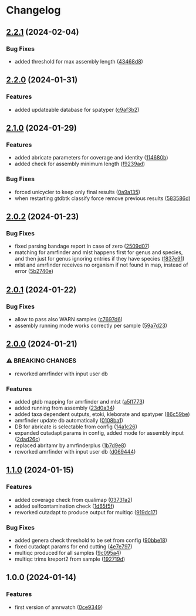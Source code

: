 # Changelog

## [2.2.1](https://github.com/xsitarcik/amrWatch/compare/v2.2.0...v2.2.1) (2024-02-04)


### Bug Fixes

* added threshold for max assembly length ([43468d8](https://github.com/xsitarcik/amrWatch/commit/43468d891afdb02f1cfafe918eae5a120eb291e8))

## [2.2.0](https://github.com/xsitarcik/amrWatch/compare/v2.1.0...v2.2.0) (2024-01-31)


### Features

* added updateable database for spatyper ([c9af3b2](https://github.com/xsitarcik/amrWatch/commit/c9af3b2d9f32315080e79de53fb66b82e6624e69))

## [2.1.0](https://github.com/xsitarcik/amrWatch/compare/v2.0.2...v2.1.0) (2024-01-29)


### Features

* added abricate parameters for coverage and identity ([114680b](https://github.com/xsitarcik/amrWatch/commit/114680b7c4828725004353d184270547351e3327))
* added check for assembly minimum length ([f9239ad](https://github.com/xsitarcik/amrWatch/commit/f9239ad05ed7aae9bf41994cf8feb738740a24a1))


### Bug Fixes

* forced unicycler to keep only final results ([0a9a135](https://github.com/xsitarcik/amrWatch/commit/0a9a13540538421a2267b326aeac41403b5a068b))
* when restarting gtdbtk classify force remove previous results ([583586d](https://github.com/xsitarcik/amrWatch/commit/583586dfa15fd3bce63890a67b006100f255f06f))

## [2.0.2](https://github.com/xsitarcik/amrWatch/compare/v2.0.1...v2.0.2) (2024-01-23)


### Bug Fixes

* fixed parsing bandage report in case of zero ([2509d07](https://github.com/xsitarcik/amrWatch/commit/2509d07c1a934eeb156b83441e7342e0b121e9e8))
* matching for amrfinder and mlst happens first for genus and species, and then just for genus ignoring entries if they have species ([f837e91](https://github.com/xsitarcik/amrWatch/commit/f837e91f57f8637c9a2d1c44203208ca246801ed))
* mlst and amrfinder receives no organism if not found in map, instead of error ([5b2740e](https://github.com/xsitarcik/amrWatch/commit/5b2740e415a071fd480be4a59ea566924f900a07))

## [2.0.1](https://github.com/xsitarcik/amrWatch/compare/v2.0.0...v2.0.1) (2024-01-22)


### Bug Fixes

* allow to pass also WARN samples ([c7697d6](https://github.com/xsitarcik/amrWatch/commit/c7697d68aa24d6abf322f8bb23618e7792a8b948))
* assembly running mode works correctly per sample ([59a7d23](https://github.com/xsitarcik/amrWatch/commit/59a7d231ce80597287667fae45c4a2ab96cae6a6))

## [2.0.0](https://github.com/xsitarcik/amrWatch/compare/v1.1.0...v2.0.0) (2024-01-21)


### ⚠ BREAKING CHANGES

* reworked amrfinder with input user db

### Features

* added gtdb mapping for amrfinder and mlst ([a5ff773](https://github.com/xsitarcik/amrWatch/commit/a5ff773820b1047ceb0ccbaafad05e1a145c851a))
* added running from assembly ([23d0a34](https://github.com/xsitarcik/amrWatch/commit/23d0a343f40bd77e73a594a56418aba92c3b5a19))
* added taxa dependent outputs, etoki, kleborate and spatyper ([86c59be](https://github.com/xsitarcik/amrWatch/commit/86c59bef973f14ff63c900d5bb8dea97f8267084))
* amrfinder update db automatically ([0108ba1](https://github.com/xsitarcik/amrWatch/commit/0108ba107bf701229a1efed4c1ed61353abcda3c))
* DB for abricate is selectable from config ([14a1c26](https://github.com/xsitarcik/amrWatch/commit/14a1c264c6eba6e2a77b2c156f819823103a1966))
* expanded cutadapt params in config, added mode for assembly input ([2dad26c](https://github.com/xsitarcik/amrWatch/commit/2dad26c2c6456be8101e8c7aae5005f51e8457ca))
* replaced abritamr by amrfinderplus ([1b7d9e8](https://github.com/xsitarcik/amrWatch/commit/1b7d9e847eb95af2dbff954ae2051e1f9dab1110))
* reworked amrfinder with input user db ([d069444](https://github.com/xsitarcik/amrWatch/commit/d0694447fd0ee490fcefdb1dcb119a07d8f50d00))

## [1.1.0](https://github.com/xsitarcik/amrWatch/compare/v1.0.0...v1.1.0) (2024-01-15)


### Features

* added coverage check from qualimap ([03731a2](https://github.com/xsitarcik/amrWatch/commit/03731a2af85228ede82e99688ef354fd0b8a9322))
* added selfcontamination check ([1d65f5f](https://github.com/xsitarcik/amrWatch/commit/1d65f5f4ce4175327a1aa43235b505fe374acff5))
* reworked cutadapt to produce output for multiqc ([919dc17](https://github.com/xsitarcik/amrWatch/commit/919dc17b54f2e84261bdb73a3c10649554532fce))


### Bug Fixes

* added genera check threshold to be set from config ([90bbe18](https://github.com/xsitarcik/amrWatch/commit/90bbe185960acd7be860ed8c4d29b78814b915af))
* fixed cutadapt params for end cutting ([4e7e797](https://github.com/xsitarcik/amrWatch/commit/4e7e79727ac1f2f573e2a0c3b5800ee8f7d16d48))
* multiqc produced for all samples ([9c095a4](https://github.com/xsitarcik/amrWatch/commit/9c095a4ea5083f74b2a4e153e9be3232b12e1726))
* multiqc trims kreport2 from sample ([192719d](https://github.com/xsitarcik/amrWatch/commit/192719db56bc20314d7153823a451915e7f58b21))

## 1.0.0 (2024-01-14)


### Features

* first version of amrwatch ([0ce9349](https://github.com/xsitarcik/amrWatch/commit/0ce9349d055e72eae97999da1a68614399568af9))
